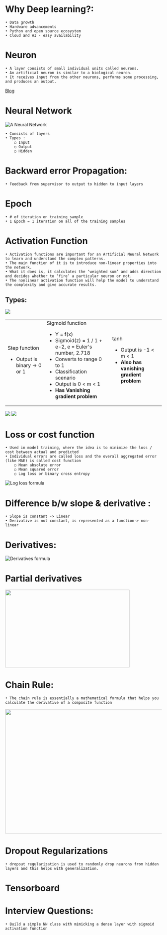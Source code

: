 # Why Deep learning?:
	• Data growth
	• Hardware advancements
	• Python and open source ecosystem
    • Cloud and AI - easy availability 

# Neuron
	• A layer consists of small individual units called neurons. 
	• An artificial neuron is similar to a biological neuron. 
	• It receives input from the other neurons, performs some processing, and produces an output.
<a href="https://www.analyticsvidhya.com/blog/2021/03/basics-of-neural-network/">Blog</a>

# Neural Network

![A Neural Network](https://github.com/krishnajiraoh/MyLearningMaterials/blob/main/Deep%20Learning/images/nn.png)

	• Consists of layers
	• Types :
		○ Input
		○ Output
		○ Hidden

# Backward error Propagation:
	• Feedback from supervisor to output to hidden to input layers

# Epoch
	• # of iteration on training sample
	• 1 Epoch = 1 iteration on all of the training samples


# Activation Function
	• Activation functions are important for an Artificial Neural Network to learn and understand the complex patterns. 
	• The main function of it is to introduce non-linear properties into the network.
	• What it does is, it calculates the ‘weighted sum’ and adds direction and decides whether to ‘fire’ a particular neuron or not. 
	• The nonlinear activation function will help the model to understand  the complexity and give accurate results.
	
## Types:
<img src="https://github.com/krishnajiraoh/MyLearningMaterials/blob/main/Deep%20Learning/images/activation_funtions1.png" />
<table><tr>
	<td>Step function<br>
		<ul>
			<li>Output is binary -> 0 or 1</li>
		</ul>
	</td>
	<td>Sigmoid function<br>
		<ul>
			<li>Y = f(x)</li>
			<li>Sigmoid(z) = 1 / 1 + e-2, e = Euler's number, 2.718</li>
			<li>Converts to range 0 to 1</li>
			<li>Classification scenario</li>
			<li>Output is 0 < m < 1</li>
			<li><b>Has Vanishing gradient problem</b></li>
		</ul>
	</td>
	<td>tanh<br>
		<ul>
			<li>Output is -1 < m < 1</li>
			<li><b>Also has vanishing gradient problem</b></li>
		</ul>
	</td>
	</tr></table>
<img src="https://github.com/krishnajiraoh/MyLearningMaterials/blob/main/Deep%20Learning/images/activation_funtions_relu.png" />
<img src="https://github.com/krishnajiraoh/MyLearningMaterials/blob/main/Deep%20Learning/images/activation_function_leaky_relu.png" />

# Loss or cost function
	• Used in model training, where the idea is to minimize the loss / cost between actual and predicted
	• Individual errors are called loss and the overall aggregated error (like MAE) is called cost function
		○ Mean absolute error
		○ Mean squared error
		○ Log loss or binary cross entropy

![Log loss formula](https://github.com/krishnajiraoh/MyLearningMaterials/blob/main/Deep%20Learning/images/log_loss.png)
			

# Difference b/w slope & derivative :
	• Slope is constant -> Linear
	• Derivative is not constant, is represented as a function-> non-linear

# Derivatives:
![Derivatives formula](https://github.com/krishnajiraoh/MyLearningMaterials/blob/main/Deep%20Learning/images/derivatives.png)

# Partial derivatives
<cener><img src="https://github.com/krishnajiraoh/MyLearningMaterials/blob/main/Deep%20Learning/images/partial_derivatives.png" height=250 width=400 /></center>


# Chain Rule:
	• The chain rule is essentially a mathematical formula that helps you calculate the derivative of a composite function

<img src="https://github.com/krishnajiraoh/MyLearningMaterials/blob/main/Deep%20Learning/images/chain_rule.png" height=400 width=800 />



# Dropout Regularizations
	• dropout regularization is used to randomly drop neurons from hidden layers and this helps with generalization.

# Tensorboard


# Interview Questions:

    • Build a simple NN class with mimicking a dense layer with sigmoid activation function

				
